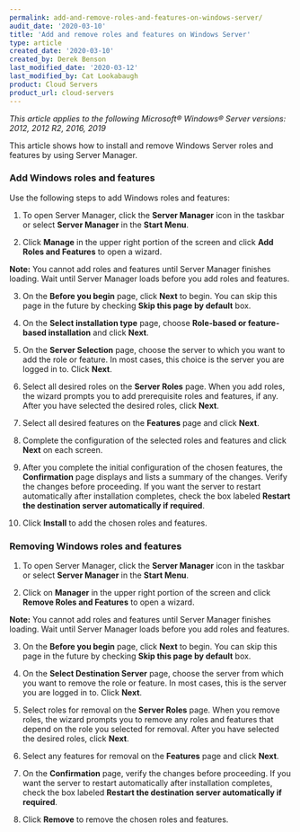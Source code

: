 ```yaml
---
permalink: add-and-remove-roles-and-features-on-windows-server/
audit_date: '2020-03-10'
title: 'Add and remove roles and features on Windows Server'
type: article
created_date: '2020-03-10'
created_by: Derek Benson
last_modified_date: '2020-03-12'
last_modified_by: Cat Lookabaugh
product: Cloud Servers
product_url: cloud-servers
---
```


*This article applies to the following Microsoft&reg; Windows&reg; Server versions: 2012, 2012 R2, 2016, 2019*

This article shows how to install and remove Windows Server roles and features by using Server Manager.

### Add Windows roles and features

Use the following steps to add  Windows roles and features:

1. To open Server Manager, click the **Server Manager** icon in the taskbar or select
   **Server Manager** in the **Start Menu**.

2. Click **Manage** in the upper right portion of the screen and click **Add Roles and Features** to 
   open a wizard.

**Note:** You cannot add roles and features until Server Manager finishes loading. Wait until
Server Manager loads before you add roles and features.

3. On the **Before you begin** page, click **Next** to begin. You can skip this page in the future by
   checking **Skip this page by default** box.

4. On the **Select installation type** page, choose **Role-based or feature-based installation** and
   click **Next**.

5. On the **Server Selection** page, choose the server to which you want to add the role or feature.
   In most cases, this choice is the server you are logged in to. Click **Next**.

6. Select all desired roles on the **Server Roles** page. When you add roles, the wizard prompts you to add
   prerequisite roles and features, if any. After you have selected the desired roles, click **Next**.

7. Select all desired features on the **Features** page and click **Next**.

8. Complete the configuration of the selected roles and features and click **Next** on each screen.

9. After you complete the initial configuration of the chosen features, the **Confirmation** page displays
   and lists a summary of the changes. Verify the changes before proceeding. If you want the server to
   restart automatically after installation completes, check the box labeled 
   **Restart the destination server automatically if required**.

10. Click **Install** to add the chosen roles and features.

### Removing Windows roles and features

1. To open Server Manager, click the **Server Manager** icon in the taskbar or select
   **Server Manager** in the **Start Menu**.

2. Click on **Manager** in the upper right portion of the screen and click **Remove Roles and Features**
   to open a wizard.

**Note:** You cannot add roles and features until Server Manager finishes loading. Wait until
Server Manager loads before you add roles and features.

3. On the **Before you begin** page, click **Next** to begin. You can skip this page in the future by
   checking **Skip this page by default** box.

4. On the **Select Destination Server** page, choose the server from which you want to remove the role or
   feature. In most cases, this is the server you are logged in to. Click **Next**.

5. Select roles for removal on the **Server Roles** page. When you remove roles, the wizard prompts you to
   remove any roles and features that depend on the role you selected for removal. After you have selected
   the desired roles, click **Next**.

6. Select any features for removal on the **Features** page and click **Next**.

7. On the **Confirmation** page, verify the changes before proceeding. If you want the server to
   restart automatically after installation completes, check the box labeled 
   **Restart the destination server automatically if required**.
   
8. Click **Remove** to remove the chosen roles and features.
